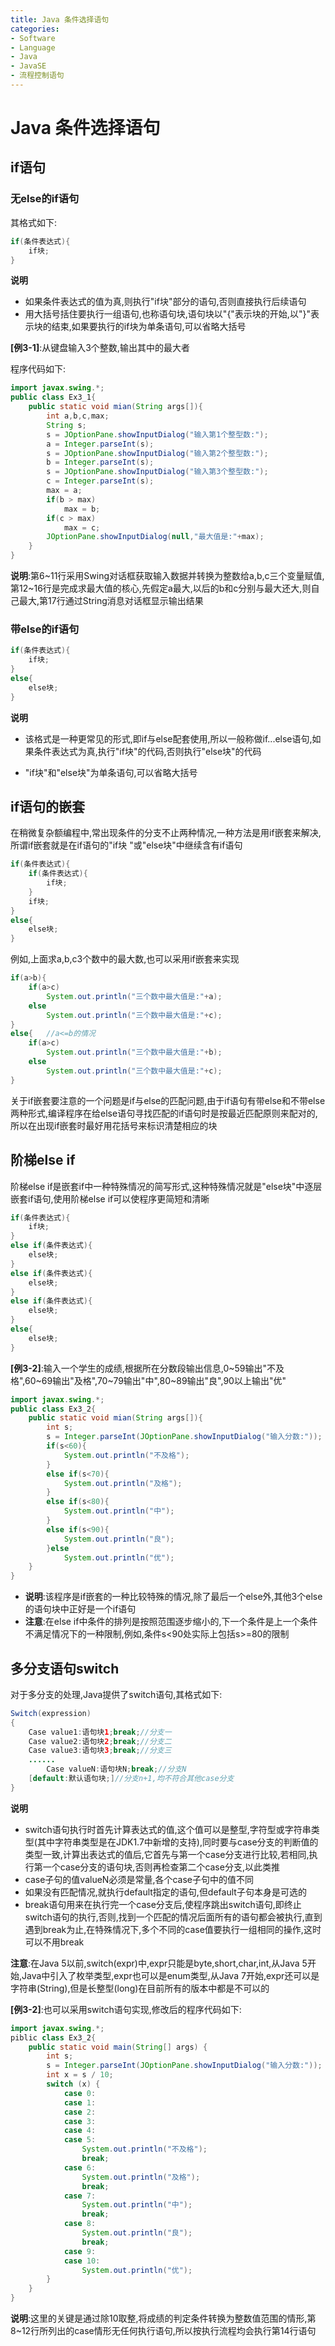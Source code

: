 ```yaml
---
title: Java 条件选择语句
categories:
- Software
- Language
- Java
- JavaSE
- 流程控制语句
---
```

# Java 条件选择语句

## if语句

### 无else的if语句

其格式如下:
```java
if(条件表达式){
	if块;
}
```

**说明**

- 如果条件表达式的值为真,则执行"if块"部分的语句,否则直接执行后续语句
- 用大括号括住要执行一组语句,也称语句块,语句块以"{"表示块的开始,以"}"表示块的结束,如果要执行的if块为单条语句,可以省略大括号

**[例3-1]**:从键盘输入3个整数,输出其中的最大者

程序代码如下:

```java
import javax.swing.*;
public class Ex3_1{
    public static void mian(String args[]){
        int a,b,c,max;
        String s;
        s = JOptionPane.showInputDialog("输入第1个整型数:");
        a = Integer.parseInt(s);
        s = JOptionPane.showInputDialog("输入第2个整型数:");
        b = Integer.parseInt(s);
        s = JOptionPane.showInputDialog("输入第3个整型数:");
        c = Integer.parseInt(s);
        max = a;
        if(b > max)
            max = b;
        if(c > max)
            max = c;
        JOptionPane.showInputDialog(null,"最大值是:"+max);
    }
}
```

**说明**:第6\~11行采用Swing对话框获取输入数据并转换为整数给a,b,c三个变量赋值,第12\~16行是完成求最大值的核心,先假定a最大,以后的b和c分别与最大还大,则自己最大,第17行通过String消息对话框显示输出结果

###  带else的if语句

```java
if(条件表达式){
    if块;
}
else{
    else块;
}
```

**说明**

- 该格式是一种更常见的形式,即if与else配套使用,所以一般称做if...else语句,如果条件表达式为真,执行"if块"的代码,否则执行"else块"的代码

- "if块"和"else块"为单条语句,可以省略大括号

## if语句的嵌套

在稍微复杂额编程中,常出现条件的分支不止两种情况,一种方法是用if嵌套来解决,所谓if嵌套就是在if语句的"if块 "或"else块"中继续含有if语句

```java
if(条件表达式){
    if(条件表达式){
        if块;
    }
    if块;
}
else{
    else块;
}
```

例如,上面求a,b,c3个数中的最大数,也可以采用if嵌套来实现

```java
if(a>b){
    if(a>c)
        System.out.println("三个数中最大值是:"+a);
    else
        System.out.println("三个数中最大值是:"+c);
}
else{	//a<=b的情况
    if(a>c)
        System.out.println("三个数中最大值是:"+b);
    else
        System.out.println("三个数中最大值是:"+c);
}
```

关于if嵌套要注意的一个问题是if与else的匹配问题,由于if语句有带else和不带else两种形式,编译程序在给else语句寻找匹配的if语句时是按最近匹配原则来配对的,所以在出现if嵌套时最好用花括号来标识清楚相应的块

## 阶梯else if

阶梯else if是嵌套if中一种特殊情况的简写形式,这种特殊情况就是"else块"中逐层嵌套if语句,使用阶梯else if可以使程序更简短和清晰

```java
if(条件表达式){
    if块;
}
else if(条件表达式){
    else块;
}
else if(条件表达式){
    else块;
}
else if(条件表达式){
    else块;
}
else{
    else块;
}
```

**[例3-2]**:输入一个学生的成绩,根据所在分数段输出信息,0\~59输出"不及格",60\~69输出"及格",70\~79输出"中",80\~89输出"良",90以上输出"优"

```java
import javax.swing.*;
public class Ex3_2{
    public static void mian(String args[]){
        int s;
        s = Integer.parseInt(JOptionPane.showInputDialog("输入分数:"));
        if(s<60){
            System.out.println("不及格");
        }
        else if(s<70){
            System.out.println("及格");
        }
        else if(s<80){
            System.out.println("中");
        }
        else if(s<90){
            System.out.println("良");
        }else
            System.out.println("优");
    }
}
```

- **说明**:该程序是if嵌套的一种比较特殊的情况,除了最后一个else外,其他3个else的语句块中正好是一个if语句
-  **注意**:在else if中条件的排列是按照范围逐步缩小的,下一个条件是上一个条件不满足情况下的一种限制,例如,条件s<90处实际上包括s>=80的限制

## 多分支语句switch

对于多分支的处理,Java提供了switch语句,其格式如下:

```java
Switch(expression)
{
    Case value1:语句块1;break;//分支一
    Case value2:语句块2;break;//分支二
    Case value3:语句块3;break;//分支三
    ......
        Case valueN:语句块N;break;//分支N
    [default:默认语句块;]//分支n+1,均不符合其他case分支
}
```

**说明**

- switch语句执行时首先计算表达式的值,这个值可以是整型,字符型或字符串类型(其中字符串类型是在JDK1.7中新增的支持),同时要与case分支的判断值的类型一致,计算出表达式的值后,它首先与第一个case分支进行比较,若相同,执行第一个case分支的语句块,否则再检查第二个case分支,以此类推
- case子句的值valueN必须是常量,各个case子句中的值不同
- 如果没有匹配情况,就执行default指定的语句,但default子句本身是可选的
- break语句用来在执行完一个case分支后,使程序跳出switch语句,即终止switch语句的执行,否则,找到一个匹配的情况后面所有的语句都会被执行,直到遇到break为止,在特殊情况下,多个不同的case值要执行一组相同的操作,这时可以不用break

**注意**:在Java 5以前,switch(expr)中,expr只能是byte,short,char,int,从Java 5开始,Java中引入了枚举类型,expr也可以是enum类型,从Java 7开始,expr还可以是字符串(String),但是长整型(long)在目前所有的版本中都是不可以的

**[例3-2]**:也可以采用switch语句实现,修改后的程序代码如下:

```java
import javax.swing.*;
piblic class Ex3_2{
    public static void main(String[] args) {
        int s;
        s = Integer.parseInt(JOptionPane.showInputDialog("输入分数:"));
        int x = s / 10;
        switch (x) {
            case 0:
            case 1:
            case 2:
            case 3:
            case 4:
            case 5:
                System.out.println("不及格");
                break;
            case 6:
                System.out.println("及格");
                break;
            case 7:
                System.out.println("中");
                break;
            case 8:
                System.out.println("良");
                break;
            case 9:
            case 10:
                System.out.println("优");
        }
    }
}
```

**说明**:这里的关键是通过除10取整,将成绩的判定条件转换为整数值范围的情形,第8\~12行所列出的case情形无任何执行语句,所以按执行流程均会执行第14行语句